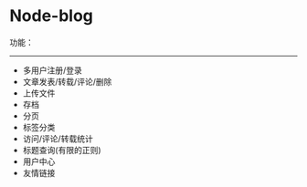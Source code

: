 # Node-blog

功能：

---
 
- 多用户注册/登录
- 文章发表/转载/评论/删除
- 上传文件
- 存档
- 分页
- 标签分类
- 访问/评论/转载统计
- 标题查询(有限的正则)
- 用户中心
- 友情链接
